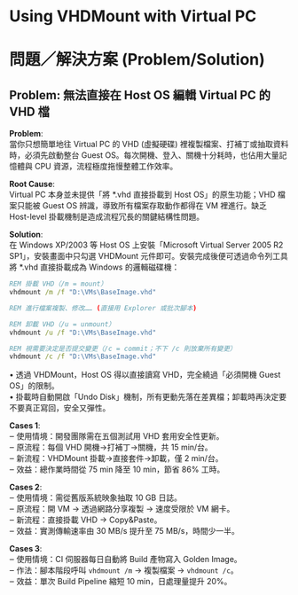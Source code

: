 # Using VHDMount with Virtual PC  

# 問題／解決方案 (Problem/Solution)

## Problem: 無法直接在 Host OS 編輯 Virtual PC 的 VHD 檔  

**Problem**:  
當你只想簡單地往 Virtual PC 的 VHD (虛擬硬碟) 裡複製檔案、打補丁或抽取資料時，必須先啟動整台 Guest OS。每次開機、登入、關機十分耗時，也佔用大量記憶體與 CPU 資源，流程極度拖慢整體工作效率。  

**Root Cause**:  
Virtual PC 本身並未提供「將 *.vhd 直接掛載到 Host OS」的原生功能；VHD 檔案只能被 Guest OS 辨識，導致所有檔案存取動作都得在 VM 裡進行。缺乏 Host-level 掛載機制是造成流程冗長的關鍵結構性問題。  

**Solution**:  
在 Windows XP/2003 等 Host OS 上安裝「Microsoft Virtual Server 2005 R2 SP1」，安裝畫面中只勾選 VHDMount 元件即可。安裝完成後便可透過命令列工具將 *.vhd 直接掛載成為 Windows 的邏輯磁碟機：

```bat
REM 掛載 VHD（/m = mount）
vhdmount /m /f "D:\VMs\BaseImage.vhd"

REM 進行檔案複製、修改…… (直接用 Explorer 或批次腳本)

REM 卸載 VHD（/u = unmount）
vhdmount /u /f "D:\VMs\BaseImage.vhd"

REM 視需要決定是否提交變更（/c = commit；不下 /c 則放棄所有變更）
vhdmount /c /f "D:\VMs\BaseImage.vhd"
```

• 透過 VHDMount，Host OS 得以直接讀寫 VHD，完全繞過「必須開機 Guest OS」的限制。  
• 掛載時自動開啟「Undo Disk」機制，所有更動先落在差異檔；卸載時再決定要不要真正寫回，安全又彈性。  

**Cases 1**:  
‒ 使用情境：開發團隊需在五個測試用 VHD 套用安全性更新。  
‒ 原流程：每個 VHD 開機→打補丁→關機，共 15 min/台。  
‒ 新流程：VHDMount 掛載→直接套件→卸載，僅 2 min/台。  
‒ 效益：總作業時間從 75 min 降至 10 min，節省 86% 工時。  

**Cases 2**:  
‒ 使用情境：需從舊版系統映象抽取 10 GB 日誌。  
‒ 原流程：開 VM → 透過網路分享複製 → 速度受限於 VM 網卡。  
‒ 新流程：直接掛載 VHD → Copy&Paste。  
‒ 效益：實測傳輸速率由 30 MB/s 提升至 75 MB/s，時間少一半。  

**Cases 3**:  
‒ 使用情境：CI 伺服器每日自動將 Build 產物寫入 Golden Image。  
‒ 作法：腳本階段呼叫 `vhdmount /m` → 複製檔案 → `vhdmount /c`。  
‒ 效益：單次 Build Pipeline 縮短 10 min，日處理量提升 20%。